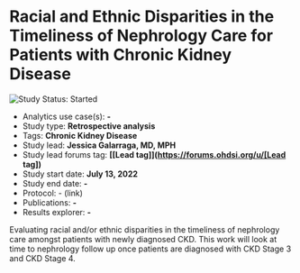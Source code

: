 Racial and Ethnic Disparities in the Timeliness of Nephrology Care for Patients with Chronic Kidney Disease
=============

<img src="https://img.shields.io/badge/Study%20Status-Started%20-blue.svg" alt="Study Status: Started">

- Analytics use case(s): **-**
- Study type: **Retrospective analysis**
- Tags: **Chronic Kidney Disease**
- Study lead: **Jessica Galarraga, MD, MPH**
- Study lead forums tag: **[[Lead tag]](https://forums.ohdsi.org/u/[Lead tag])**
- Study start date: **July 13, 2022**
- Study end date: **-**
- Protocol: - (link)
- Publications: **-**
- Results explorer: **-**

Evaluating racial and/or ethnic disparities in the timeliness of nephrology care amongst patients with newly diagnosed CKD. This work will look at time to nephrology follow up once patients are diagnosed with CKD Stage 3 and CKD Stage 4.
